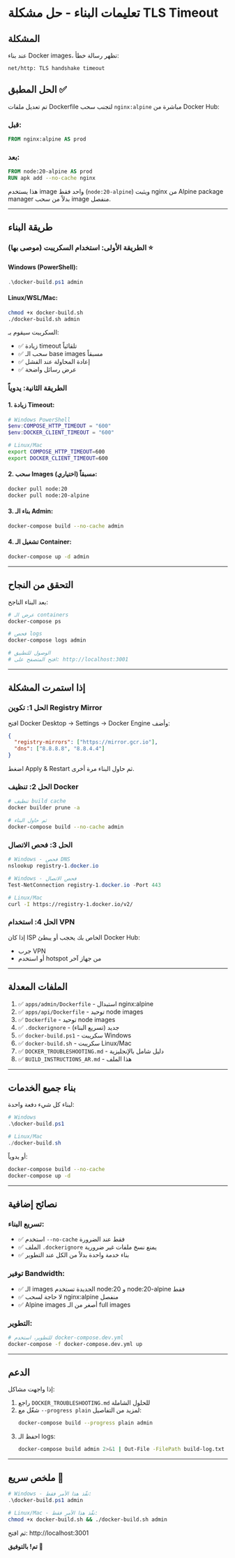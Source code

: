 # تعليمات البناء - حل مشكلة TLS Timeout

## المشكلة
عند بناء Docker images، تظهر رسالة خطأ:
```
net/http: TLS handshake timeout
```

## الحل المطبق ✅

تم تعديل ملفات Dockerfile لتجنب سحب `nginx:alpine` مباشرة من Docker Hub:

### قبل:
```dockerfile
FROM nginx:alpine AS prod
```

### بعد:
```dockerfile
FROM node:20-alpine AS prod
RUN apk add --no-cache nginx
```

هذا يستخدم image واحد فقط (`node:20-alpine`) ويثبت nginx من Alpine package manager بدلاً من سحب image منفصل.

---

## طريقة البناء

### الطريقة الأولى: استخدام السكريبت (موصى بها) ⭐

#### Windows (PowerShell):
```powershell
.\docker-build.ps1 admin
```

#### Linux/WSL/Mac:
```bash
chmod +x docker-build.sh
./docker-build.sh admin
```

السكريبت سيقوم بـ:
- ✅ زيادة timeout تلقائياً
- ✅ سحب الـ base images مسبقاً
- ✅ إعادة المحاولة عند الفشل
- ✅ عرض رسائل واضحة

### الطريقة الثانية: يدوياً

#### 1. زيادة Timeout:
```powershell
# Windows PowerShell
$env:COMPOSE_HTTP_TIMEOUT = "600"
$env:DOCKER_CLIENT_TIMEOUT = "600"
```

```bash
# Linux/Mac
export COMPOSE_HTTP_TIMEOUT=600
export DOCKER_CLIENT_TIMEOUT=600
```

#### 2. سحب Images مسبقاً (اختياري):
```bash
docker pull node:20
docker pull node:20-alpine
```

#### 3. بناء الـ Admin:
```bash
docker-compose build --no-cache admin
```

#### 4. تشغيل الـ Container:
```bash
docker-compose up -d admin
```

---

## التحقق من النجاح

بعد البناء الناجح:

```bash
# عرض الـ containers
docker-compose ps

# فحص logs
docker-compose logs admin

# الوصول للتطبيق
# افتح المتصفح على: http://localhost:3001
```

---

## إذا استمرت المشكلة

### الحل 1: تكوين Registry Mirror

افتح Docker Desktop → Settings → Docker Engine وأضف:

```json
{
  "registry-mirrors": ["https://mirror.gcr.io"],
  "dns": ["8.8.8.8", "8.8.4.4"]
}
```

اضغط Apply & Restart ثم حاول البناء مرة أخرى.

### الحل 2: تنظيف Docker

```bash
# تنظيف build cache
docker builder prune -a

# ثم حاول البناء
docker-compose build --no-cache admin
```

### الحل 3: فحص الاتصال

```powershell
# Windows - فحص DNS
nslookup registry-1.docker.io

# Windows - فحص الاتصال
Test-NetConnection registry-1.docker.io -Port 443
```

```bash
# Linux/Mac
curl -I https://registry-1.docker.io/v2/
```

### الحل 4: استخدام VPN

إذا كان ISP الخاص بك يحجب أو يبطئ Docker Hub:
- جرب VPN
- أو استخدم hotspot من جهاز آخر

---

## الملفات المعدلة

1. ✅ `apps/admin/Dockerfile` - استبدال nginx:alpine
2. ✅ `apps/api/Dockerfile` - توحيد node images
3. ✅ `Dockerfile` - توحيد node images
4. ✅ `.dockerignore` - جديد (تسريع البناء)
5. ✅ `docker-build.ps1` - سكريبت Windows
6. ✅ `docker-build.sh` - سكريبت Linux/Mac
7. ✅ `DOCKER_TROUBLESHOOTING.md` - دليل شامل بالإنجليزية
8. ✅ `BUILD_INSTRUCTIONS_AR.md` - هذا الملف

---

## بناء جميع الخدمات

لبناء كل شيء دفعة واحدة:

```powershell
# Windows
.\docker-build.ps1

# Linux/Mac
./docker-build.sh
```

أو يدوياً:
```bash
docker-compose build --no-cache
docker-compose up -d
```

---

## نصائح إضافية

### تسريع البناء:
- ✅ استخدم `--no-cache` فقط عند الضرورة
- ✅ الملف `.dockerignore` يمنع نسخ ملفات غير ضرورية
- ✅ بناء خدمة واحدة بدلاً من الكل عند التطوير

### توفير Bandwidth:
- ✅ الـ images الجديدة تستخدم node:20 و node:20-alpine فقط
- ✅ لا حاجة لسحب nginx:alpine منفصل
- ✅ Alpine images أصغر من الـ full images

### التطوير:
```bash
# للتطوير، استخدم docker-compose.dev.yml
docker-compose -f docker-compose.dev.yml up
```

---

## الدعم

إذا واجهت مشاكل:

1. راجع `DOCKER_TROUBLESHOOTING.md` للحلول الشاملة
2. شغّل مع `--progress plain` لمزيد من التفاصيل:
   ```bash
   docker-compose build --progress plain admin
   ```
3. احفظ الـ logs:
   ```bash
   docker-compose build admin 2>&1 | Out-File -FilePath build-log.txt
   ```

---

## ملخص سريع 🚀

```powershell
# Windows - نفّذ هذا الأمر فقط:
.\docker-build.ps1 admin
```

```bash
# Linux/Mac - نفّذ هذا الأمر فقط:
chmod +x docker-build.sh && ./docker-build.sh admin
```

ثم افتح: http://localhost:3001

**تم! بالتوفيق 🎉**

